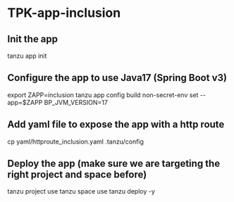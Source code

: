 # TPK-app-inclusion

## Init the app
tanzu app init

## Configure the app to use Java17 (Spring Boot v3)
export ZAPP=inclusion
tanzu app config build non-secret-env set --app=$ZAPP BP_JVM_VERSION=17

## Add yaml file to expose the app with a http route
cp yaml/httproute_inclusion.yaml .tanzu/config

## Deploy the app (make sure we are targeting the right project and space before)
tanzu project use
tanzu space use
tanzu deploy -y




